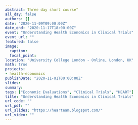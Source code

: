 ```yaml
---
abstract: Three day short course"
all_day: false
authors: []
date: "2020-11-09T09:00:00Z"
date_end: "2020-11-17T18:00:00Z"
event: "Understanding Health Economics in Clinical Trials"
event_url: ""
featured: false
image:
  caption: 
  focal_point: 
location: "University College London - Online, London, UK"
math: true
projects:
- health-economics
publishDate: "2020-11-01T00:00:00Z"
slides: 
summary: 
tags: ["Economic Evaluations", "Clinical Trials", "HEART"]
title: "Understanding Health Economics in Clinical Trials"
url_code: ""
url_pdf: ""
url_slides: "https://hearteam.blogspot.com/"
url_video: ""
---
```





